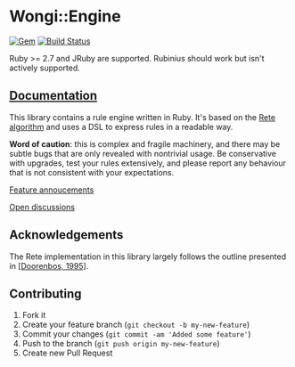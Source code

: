 # Wongi::Engine

[![Gem](https://img.shields.io/gem/v/wongi-engine.svg)](https://rubygems.org/gems/wongi-engine/)
[![Build Status](https://travis-ci.com/ulfurinn/wongi-engine.svg?branch=master)](https://app.travis-ci.com/github/ulfurinn/wongi-engine)

Ruby >= 2.7 and JRuby are supported. Rubinius should work but isn't actively supported.

## [Documentation](http://ulfurinn.github.io/wongi-engine/)

This library contains a rule engine written in Ruby. It's based on the [Rete algorithm](http://en.wikipedia.org/wiki/Rete_algorithm) and uses a DSL to express rules in a readable way.

**Word of caution**: this is complex and fragile machinery, and there may be subtle bugs that are only revealed with nontrivial usage. Be conservative with upgrades, test your rules extensively, and please report any behaviour that is not consistent with your expectations.

[Feature annoucements](https://github.com/ulfurinn/wongi-engine/issues?q=is%3Aopen+is%3Aissue+label%3Aannoucement)

[Open discussions](https://github.com/ulfurinn/wongi-engine/issues?q=is%3Aopen+is%3Aissue+label%3Adiscussion)

## Acknowledgements

The Rete implementation in this library largely follows the outline presented in [\[Doorenbos, 1995\]](http://reports-archive.adm.cs.cmu.edu/anon/1995/CMU-CS-95-113.pdf).

## Contributing

1. Fork it
2. Create your feature branch (`git checkout -b my-new-feature`)
3. Commit your changes (`git commit -am 'Added some feature'`)
4. Push to the branch (`git push origin my-new-feature`)
5. Create new Pull Request
